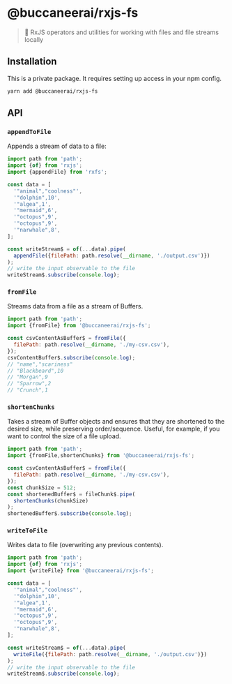 # @buccaneerai/rxjs-fs
> 💾 RxJS operators and utilities for working with files and file streams locally

## Installation
This is a private package. It requires setting up access in your npm config.

```bash
yarn add @buccaneerai/rxjs-fs
```

## API

### `appendToFile`
Appends a stream of data to a file:
```javascript
import path from 'path';
import {of} from 'rxjs';
import {appendFile} from 'rxfs';

const data = [
  '"animal","coolness"',
  '"dolphin",10',
  '"algea",1',
  '"mermaid",6',
  '"octopus",9',
  '"octopus",9',
  '"narwhale",8',
];

const writeStream$ = of(...data).pipe(
  appendFile({filePath: path.resolve(__dirname, './output.csv')})
);
// write the input observable to the file
writeStream$.subscribe(console.log);
```

### `fromFile`
Streams data from a file as a stream of Buffers.
```js
import path from 'path';
import {fromFile} from '@buccaneerai/rxjs-fs';

const csvContentAsBuffer$ = fromFile({
  filePath: path.resolve(__dirname, './my-csv.csv'),
});
csvContentBuffer$.subscribe(console.log);
// "name","scariness"
// "Blackbeard",10
// "Morgan",9
// "Sparrow",2
// "Crunch",1
```

### `shortenChunks`
Takes a stream of Buffer objects and ensures that they are shortened to the desired size, while preserving order/sequence.  Useful, for example, if you want to control the size of a file upload.
```js
import path from 'path';
import {fromFile,shortenChunks} from '@buccaneerai/rxjs-fs';

const csvContentAsBuffer$ = fromFile({
  filePath: path.resolve(__dirname, './my-csv.csv'),
});
const chunkSize = 512;
const shortenedBuffer$ = fileChunk$.pipe(
  shortenChunks(chunkSize)
);
shortenedBuffer$.subscribe(console.log);
```

### `writeToFile`
Writes data to file (overwriting any previous contents).
```js
import path from 'path';
import {of} from 'rxjs';
import {writeFile} from '@buccaneerai/rxjs-fs';

const data = [
  '"animal","coolness"',
  '"dolphin",10',
  '"algea",1',
  '"mermaid",6',
  '"octopus",9',
  '"octopus",9',
  '"narwhale",8',
];

const writeStream$ = of(...data).pipe(
  writeFile({filePath: path.resolve(__dirname, './output.csv')})
);
// write the input observable to the file
writeStream$.subscribe(console.log);
```
